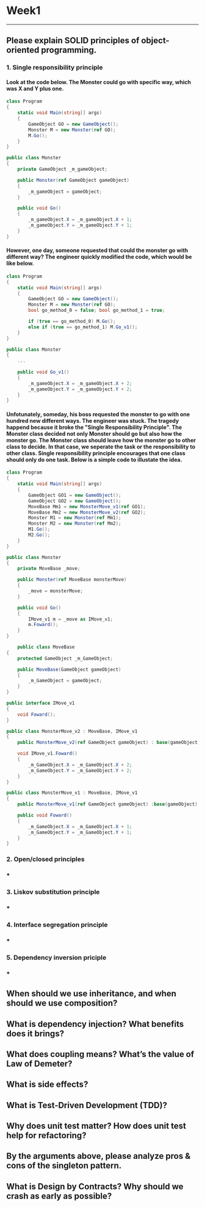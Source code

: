 # Week1
---
## Please explain SOLID principles of object-oriented programming.
### 1. Single responsibility principle
#### Look at the code below. The Monster could go with specific way, which was X and Y plus one. 
    
```C#
class Program
{
    static void Main(string[] args)
    {
        GameObject GO = new GameObject();
        Monster M = new Monster(ref GO);
        M.Go();
    }
}

public class Monster
{
    private GameObject _m_gameObject;

    public Monster(ref GameObject gameObject)
    {
        _m_gameObject = gameObject;
    }

    public void Go()
    {
        _m_gameObject.X = _m_gameObject.X + 1;
        _m_gameObject.Y = _m_gameObject.Y + 1;
    }
}
```
#### However, one day, someone requested that could the monster go with different way? The engineer quickly modified the code, which would be like below.    
```C#
class Program
{
    static void Main(string[] args)
    {
        GameObject GO = new GameObject();
        Monster M = new Monster(ref GO);
        bool go_method_0 = false; bool go_method_1 = true;

        if (true == go_method_0) M.Go();
        else if (true == go_method_1) M.Go_v1();
    }
}    

public class Monster
{
    ...
    
    public void Go_v1()
    {
        _m_gameObject.X = _m_gameObject.X + 2;
        _m_gameObject.Y = _m_gameObject.Y + 2;
    }
}    
```
#### Unfotunately, someday, his boss requested the monster to go with one hundred new different ways. The engineer was stuck. The tragedy happend because it broke the "Single Responsibility Principle". The Monster class decided not only Monster should go but also how the monster go. The Monster class should leave how the monster go to other class to decide. In that case, we seperate the task or the responsibility to other class. Single responsibility principle encourages that one class should only do one task. Below is a simple code to illustate the idea.
```C#
class Program
{
    static void Main(string[] args)
    {
        GameObject GO1 = new GameObject();
        GameObject GO2 = new GameObject();
        MoveBase Mm1 = new MonsterMove_v1(ref GO1);
        MoveBase Mm2 = new MonsterMove_v2(ref GO2);
        Monster M1 = new Monster(ref Mm1);
        Monster M2 = new Monster(ref Mm2);
        M1.Go();
        M2.Go();
    }
} 

public class Monster
{
    private MoveBase _move;

    public Monster(ref MoveBase monsterMove)
    {
        _move = monsterMove;
    }

    public void Go()
    {
        IMove_v1 m = _move as IMove_v1;
        m.Foward();
    }
}

    public class MoveBase
{
    protected GameObject _m_GameObject;

    public MoveBase(GameObject gameObject)
    {
        _m_GameObject = gameObject;
    }
}

public interface IMove_v1
{
    void Foward();
}

public class MonsterMove_v2 : MoveBase, IMove_v1
{
    public MonsterMove_v2(ref GameObject gameObject) : base(gameObject) {}

    void IMove_v1.Foward()
    {
        _m_GameObject.X = _m_GameObject.X + 2;
        _m_GameObject.Y = _m_GameObject.Y + 2;
    }
}

public class MonsterMove_v1 : MoveBase, IMove_v1
{
    public MonsterMove_v1(ref GameObject gameObject) :base(gameObject) {}

    public void Foward()
    {
        _m_GameObject.X = _m_GameObject.X + 1;
        _m_GameObject.Y = _m_GameObject.Y + 1;
    }
}
```
    
### 2. Open/closed principles
### *
### 3. Liskov substitution principle
### *
### 4. Interface segregation principle
### * 
### 5. Dependency inversion priciple
### *
## When should we use inheritance, and when should we use composition?
## What is dependency injection? What benefits does it brings?
## What does coupling means? What’s the value of Law of Demeter?
## What is side effects?
## What is Test-Driven Development (TDD)?
## Why does unit test matter? How does unit test help for refactoring?
## By the arguments above, please analyze pros & cons of the singleton pattern.
## What is Design by Contracts? Why should we crash as early as possible?
